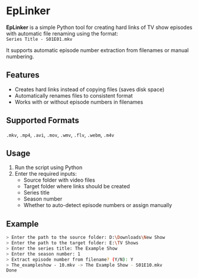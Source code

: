 # EpLinker

**EpLinker** is a simple Python tool for creating hard links of TV show episodes with automatic file renaming using the format:  
`Series Title - S01E01.mkv`

It supports automatic episode number extraction from filenames or manual numbering.

## Features

- Creates hard links instead of copying files (saves disk space)
- Automatically renames files to consistent format
- Works with or without episode numbers in filenames

## Supported Formats

`.mkv`, `.mp4`, `.avi`, `.mov`, `.wmv`, `.flv`, `.webm`, `.m4v`

## Usage

1. Run the script using Python
2. Enter the required inputs:
   - Source folder with video files
   - Target folder where links should be created
   - Series title
   - Season number
   - Whether to auto-detect episode numbers or assign manually

## Example

```bash
> Enter the path to the source folder: D:\Downloads\New Show
> Enter the path to the target folder: E:\TV Shows
> Enter the series title: The Example Show
> Enter the season number: 1
> Extract episode number from filename? (Y/N): Y
> The_exampleshow - 10.mkv -> The Example Show - S01E10.mkv
Done
